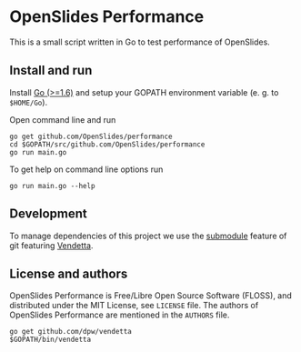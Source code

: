 # OpenSlides Performance

This is a small script written in Go to test performance of OpenSlides.

## Install and run

Install [Go (>=1.6)](https://golang.org/) and setup your GOPATH environment
variable (e. g. to `$HOME/Go`).

Open command line and run

    go get github.com/OpenSlides/performance
    cd $GOPATH/src/github.com/OpenSlides/performance
    go run main.go

To get help on command line options run

    go run main.go --help

## Development

To manage dependencies of this project we use the
[submodule](https://git-scm.com/docs/git-submodule) feature of git
featuring [Vendetta](https://github.com/dpw/vendetta).

## License and authors

OpenSlides Performance is Free/Libre Open Source Software (FLOSS), and
distributed under the MIT License, see `LICENSE` file. The authors of
OpenSlides Performance are mentioned in the `AUTHORS` file.

    go get github.com/dpw/vendetta
    $GOPATH/bin/vendetta
